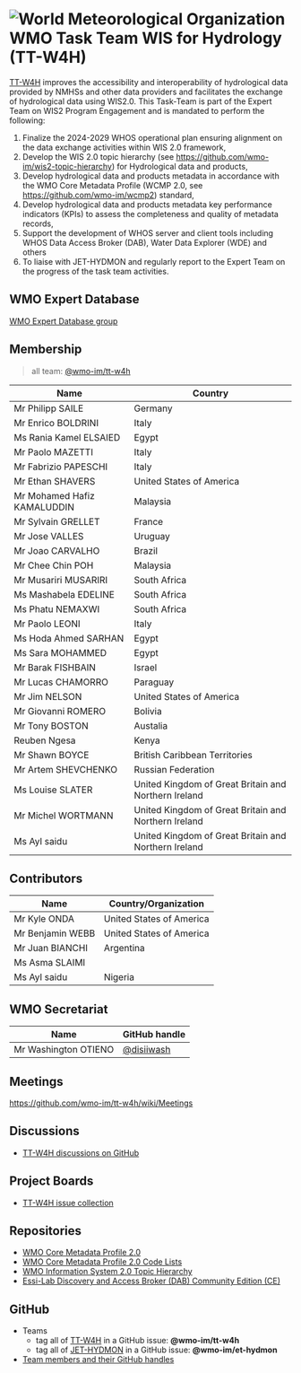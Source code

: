 # ![World Meteorological Organization](https://community.wmo.int/themes/wmo/logo.png) WMO Task Team WIS for Hydrology (TT-W4H)
[TT-W4H]() improves the accessibility and interoperability of hydrological data provided by NMHSs and other data providers and facilitates the exchange of hydrological data using WIS2.0. This Task-Team is part of the Expert Team on WIS2 Program Engagement and is mandated to perform the following:
1. Finalize the 2024-2029 WHOS operational plan ensuring alignment on the data exchange activities within WIS 2.0 framework, 
2. Develop the WIS 2.0 topic hierarchy (see https://github.com/wmo-im/wis2-topic-hierarchy)  for Hydrological data and products, 
3. Develop hydrological data and products metadata in accordance with the WMO Core Metadata Profile (WCMP 2.0, see https://github.com/wmo-im/wcmp2) standard, 
4. Develop hydrological data and products metadata key performance indicators (KPIs) to assess the completeness and quality of metadata records, 
5. Support the development of WHOS server and client tools including WHOS Data Access Broker (DAB), Water Data Explorer (WDE) and others
6. To liaise with JET-HYDMON  and regularly report to the Expert Team on the progress of the task team activities. 

## WMO Expert Database
[WMO Expert Database group](https://contacts.wmo.int/groups/details_group_expert/?id=6d36e45b-6a0b-ee11-8f6e-000d3aa9b86e)

## Membership

>all team: [@wmo-im/tt-w4h](https://github.com/orgs/wmo-im/teams/tt-w4h)

| Name                        | Country                                              |
|-----------------------------|------------------------------------------------------|
| Mr Philipp  SAILE           | Germany                                              |
| Mr Enrico    BOLDRINI       | Italy                                                |
| Ms Rania Kamel ELSAIED      | Egypt                                                |
| Mr Paolo    MAZETTI         | Italy                                                |
| Mr Fabrizio PAPESCHI        | Italy                                                |
| Mr Ethan SHAVERS            | United States of America                             |
| Mr Mohamed Hafiz KAMALUDDIN | Malaysia                                             |
| Mr Sylvain GRELLET          | France                                               |
| Mr Jose VALLES              | Uruguay                                              |
| Mr Joao    CARVALHO         | Brazil                                               |
| Mr Chee Chin  POH           | Malaysia                                             |
| Mr Musariri MUSARIRI        | South Africa                                         |
| Ms    Mashabela  EDELINE    | South Africa                                         |
| Ms Phatu NEMAXWI            | South Africa                                         |
| Mr Paolo    LEONI           | Italy                                                |
| Ms Hoda Ahmed SARHAN        | Egypt                                                |
| Ms Sara  MOHAMMED           | Egypt                                                |
| Mr Barak FISHBAIN           | Israel                                               |
| Mr Lucas CHAMORRO           | Paraguay                                             |
| Mr Jim NELSON               | United States of America                             |
| Mr Giovanni  ROMERO         | Bolivia                                              |
| Mr Tony BOSTON              | Austalia                                             |                                               
| Reuben Ngesa                | Kenya                                                |
| Mr Shawn    BOYCE           | British Caribbean Territories                        |
| Mr Artem SHEVCHENKO         | Russian Federation                                   |
| Ms Louise SLATER            | United Kingdom of Great Britain and Northern Ireland |
| Mr Michel WORTMANN          | United Kingdom of Great Britain and Northern Ireland |
| Ms AyI saidu                | United Kingdom of Great Britain and Northern Ireland |

## Contributors
| Name                        | Country/Organization
|-----------------------------|------------------------------------------------------|
| Mr Kyle ONDA                | United States of America                             |
| Mr Benjamin WEBB            | United States of America                             |
| Mr Juan BIANCHI             | Argentina                                            |
| Ms Asma    SLAIMI           |                                                      |
| Ms AyI saidu                | Nigeria                                              |

## WMO Secretariat    

|Name |GitHub handle |
|---- |--------------|
|Mr Washington OTIENO|[@disiiwash](https://github.com/disiiwash)



## Meetings
https://github.com/wmo-im/tt-w4h/wiki/Meetings

## Discussions
- [TT-W4H discussions on GitHub](https://github.com/wmo-im/tt-w4h/discussions)

## Project Boards
- [TT-W4H issue collection](https://github.com/orgs/wmo-im/projects/31)



## Repositories
* [WMO Core Metadata Profile 2.0](https://github.com/wmo-im/wcmp2)
* [WMO Core Metadata Profile 2.0 Code Lists](https://github.com/wmo-im/wcmp2-codelists)
* [WMO Information System 2.0 Topic Hierarchy](https://github.com/wmo-im/wis2-topic-hierarchy)
* [Essi-Lab Discovery and Access Broker (DAB) Community Edition (CE)](https://github.com/ESSI-Lab/DAB)

## GitHub
- Teams
  - tag all of [TT-W4H](https://github.com/orgs/wmo-im/teams/tt-w4h) in a GitHub issue: **@wmo-im/tt-w4h**
  - tag all of [JET-HYDMON](https://github.com/orgs/wmo-im/teams/et-hydmon) in a GitHub issue: **@wmo-im/et-hydmon**
- [Team members and their GitHub handles](#Membership)
